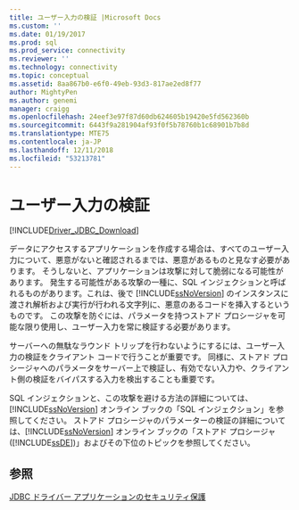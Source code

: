 ```yaml
---
title: ユーザー入力の検証 |Microsoft Docs
ms.custom: ''
ms.date: 01/19/2017
ms.prod: sql
ms.prod_service: connectivity
ms.reviewer: ''
ms.technology: connectivity
ms.topic: conceptual
ms.assetid: 8aa867b0-e6f0-49eb-93d3-817ae2ed8f77
author: MightyPen
ms.author: genemi
manager: craigg
ms.openlocfilehash: 24eef3e97f87d60db624605b19420e5fd562360b
ms.sourcegitcommit: 6443f9a281904af93f0f5b78760b1c68901b7b8d
ms.translationtype: MTE75
ms.contentlocale: ja-JP
ms.lasthandoff: 12/11/2018
ms.locfileid: "53213781"
---
```

# <a name="validating-user-input"></a>ユーザー入力の検証

[!INCLUDE[Driver_JDBC_Download](../../includes/driver_jdbc_download.md)]

データにアクセスするアプリケーションを作成する場合は、すべてのユーザー入力について、悪意がないと確認されるまでは、悪意があるものと見なす必要があります。 そうしないと、アプリケーションは攻撃に対して脆弱になる可能性があります。 発生する可能性がある攻撃の一種に、SQL インジェクションと呼ばれるものがあります。これは、後で [!INCLUDE[ssNoVersion](../../includes/ssnoversion-md.md)] のインスタンスに渡され解析および実行が行われる文字列に、悪意のあるコードを挿入するというものです。 この攻撃を防ぐには、パラメータを持つストアド プロシージャを可能な限り使用し、ユーザー入力を常に検証する必要があります。

サーバーへの無駄なラウンド トリップを行わないようにするには、ユーザー入力の検証をクライアント コードで行うことが重要です。 同様に、ストアド プロシージャへのパラメータをサーバー上で検証し、有効でない入力や、クライアント側の検証をバイパスする入力を検出することも重要です。

SQL インジェクションと、この攻撃を避ける方法の詳細については、[!INCLUDE[ssNoVersion](../../includes/ssnoversion-md.md)] オンライン ブックの「SQL インジェクション」を参照してください。 ストアド プロシージャのパラメーターの検証の詳細については、[!INCLUDE[ssNoVersion](../../includes/ssnoversion-md.md)] オンライン ブックの「ストアド プロシージャ ([!INCLUDE[ssDE](../../includes/ssde_md.md)])」およびその下位のトピックを参照してください。

## <a name="see-also"></a>参照

[JDBC ドライバー アプリケーションのセキュリティ保護](../../connect/jdbc/securing-jdbc-driver-applications.md)
